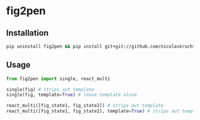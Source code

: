 # fig2pen

## Installation

```bash
pip uninstall fig2pen && pip install git+git://github.com/nicolaskruchten/fig2pen.git#egg=fig2pen
```

## Usage

```python
from fig2pen import single, react_multi

single(fig) # strips out template
single(fig, template=True) # leave template alone

react_multi([fig_state1, fig_state2]) # strips out template
react_multi([fig_state1, fig_state2], template=True) # strips out template
```
